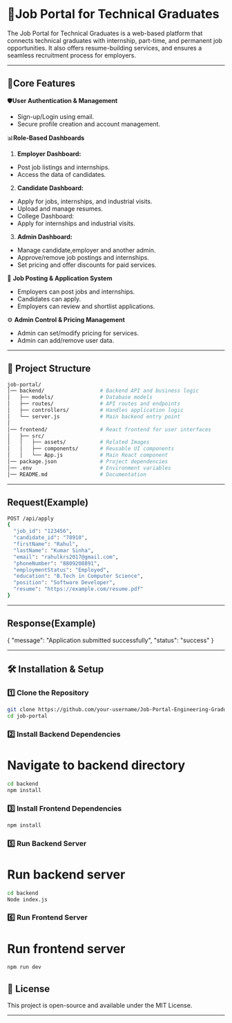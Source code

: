 # 🚀Job Portal for Technical Graduates 

The Job Portal for Technical Graduates is a web-based platform that connects technical graduates with internship, part-time, and permanent job opportunities. It also offers resume-building services, and ensures a seamless recruitment process for employers. 

---

## 📌Core Features  

🛡️**User Authentication & Management**
- Sign-up/Login using email.
- Secure profile creation and account management.

📊**Role-Based Dashboards**

1. **Employer Dashboard:**
- Post job listings and internships.
- Access the data of candidates.
 
2. **Candidate Dashboard:**
- Apply for jobs, internships, and industrial visits.
- Upload and manage resumes.
- College Dashboard:
- Apply for internships and industrial visits.

3. **Admin Dashboard:**
- Manage candidate,employer and another admin.
- Approve/remove job postings and internships.
- Set pricing and offer discounts for paid services.

📝 **Job Posting & Application System**
- Employers can post jobs and internships.
- Candidates can apply.
- Employers can review and shortlist applications.

⚙️ **Admin Control & Pricing Management**
- Admin can set/modify pricing for services.
- Admin can add/remove user data.

---

## 📂 Project Structure  
```sh
job-portal/
│── backend/                  # Backend API and business logic
│   ├── models/               # Database models
│   ├── routes/               # API routes and endpoints
│   ├── controllers/          # Handles application logic
│   └── server.js             # Main backend entry point
│
│── frontend/                 # React frontend for user interfaces
│   ├── src/
│   │   ├── assets/           # Related Images
│   │   ├── components/       # Reusable UI components
│   │   └── App.js            # Main React component
│── package.json              # Project dependencies
│── .env                      # Environment variables
│── README.md                 # Documentation

```

---
## Request(Example)
```sh
POST /api/apply
{
  "job_id": "123456",
  "candidate_id": "78910",
  "firstName": "Rahul",
  "lastName": "Kumar Sinha",
  "email": "rahulkrs2017@gmail.com",
  "phoneNumber": "8809208891",
  "employmentStatus": "Employed",
  "education": "B.Tech in Computer Science",
  "position": "Software Developer",
  "resume": "https://example.com/resume.pdf"
}

```
---
## Response(Example)
{
  "message": "Application submitted successfully",
  "status": "success"
}


---
## 🛠️ Installation & Setup  

### **1️⃣ Clone the Repository**  
```sh
git clone https://github.com/your-username/Job-Portal-Engineering-Graduates
cd job-portal

```
### **2️⃣ Install Backend Dependencies**
# Navigate to backend directory 
```sh
cd backend
npm install
```
### **3️⃣ Install Frontend Dependencies**
 ```sh
npm install
```
### **5️⃣ Run Backend Server**
# Run backend server
```sh
cd backend
Node index.js
```
### **6️⃣ Run Frontend Server**
# Run frontend server
```sh
npm run dev
```



## 📄 License
This project is open-source and available under the MIT License.


---
